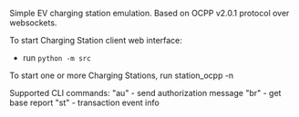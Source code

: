Simple EV charging station emulation.
Based on OCPP v2.0.1 protocol over websockets.

To start Charging Station client web interface:
 - run `python -m src`

To start one or more Charging Stations, run station_ocpp -n <Station Name>

Supported CLI commands:
"au" - send authorization message
"br" - get base report
"st" - transaction event info